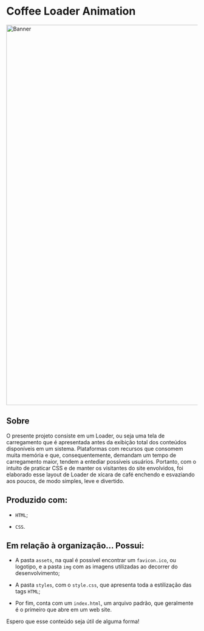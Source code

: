 # Coffee Loader Animation

<img align="center" alt="Banner" width="1000" src="https://i.imgur.com/UppZxVD.png">
 
## Sobre

O presente projeto consiste em um Loader, ou seja uma tela de carregamento que é apresentada antes da exibição total dos conteúdos disponíveis em um sistema. Plataformas com recursos que consomem muita memória e que, consequentemente, demandam um tempo de carregamento maior, tendem a entediar possíveis usuários. Portanto, com o intuito de praticar CSS e de manter os visitantes do site envolvidos, foi elaborado esse layout de Loader de xícara de café enchendo e esvaziando aos poucos, de modo simples, leve e divertido.

## Produzido com:

* `HTML`;

* `CSS`.

## Em relação à organização... Possui:

* A pasta `assets`, na qual é possível encontrar um `favicon.ico`, ou logotipo, e a pasta `img` com as imagens utilizadas ao decorrer do desenvolvimento;

* A pasta `styles`, com o `style.css`, que apresenta toda a estilização das tags `HTML`;

* Por fim, conta com um `index.html`, um arquivo padrão, que geralmente é o primeiro que abre em um web site.

Espero que esse conteúdo seja útil de alguma forma!